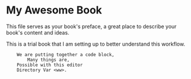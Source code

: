 # My Awesome Book

This file serves as your book's preface, a great place to describe your book's content and ideas.

This is a trial book that I am setting up to better understand this workflow.

```Try to do this first,
    We are putting together a code block,
        Many things are, 
    Possible with this editor
    Directory Var <ww>.
```

